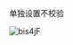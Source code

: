 单独设置不校验

![bis4jF](https://gitee.com/threecornerstones/ThreeCornerstones_Pic/raw/master/uPic/bis4jF.png)